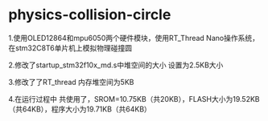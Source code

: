 # physics-collision-circle
1.使用OLED12864和mpu6050两个硬件模块，使用RT_Thread Nano操作系统，在stm32C8T6单片机上模拟物理碰撞圆

2.修改了startup_stm32f10x_md.s中堆空间的大小 设置为2.5KB大小

3.修改了了RT_thread 内存堆空间为5KB

4.在运行过程中 共使用了，SROM=10.75KB（共20KB），FLASH大小为19.52KB（共64KB），程序大小为19.71KB（共64KB）

